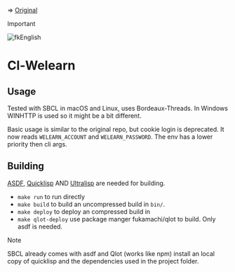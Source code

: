 => [Original](https://github.com/notch1p/welearn-oneclick)

> [!IMPORTANT]
> ![fkEnglish](https://flexio.blob.core.windows.net/notch1p/1__XEK5hMqdyjVw0GzQu-KUw.png)

# Cl-Welearn

## Usage

Tested with SBCL in macOS and Linux, uses Bordeaux-Threads. In Windows WINHTTP is used so it might be a bit different.

Basic usage is similar to the original repo, but cookie login is deprecated.
It now reads `WELEARN_ACCOUNT` and `WELEARN_PASSWORD`. The env has a lower priority then cli args.

## Building

[ASDF](https://asdf.common-lisp.dev/), [Quicklisp](https://www.quicklisp.org/) AND [Ultralisp](https://ultralisp.org/) are needed for building.

- `make run` to run directly
- `make build` to build an uncompressed build in `bin/`.
- `make deploy` to deploy an compressed build in
- `make qlot-deploy` use package manger fukamachi/qlot to build. Only asdf is needed.

> [!NOTE]
> SBCL already comes with asdf and Qlot (works like npm) install an local copy of quicklisp and the dependencies used in the project folder.
